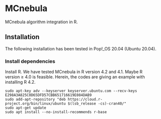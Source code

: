 # MCnebula

MCnebula algorithm integration in R.

## Installation 

The following installation has been tested in Pop!_OS 20.04 (Ubuntu 20.04).

### Install dependencies

Install R. We have tested MCnebula in R version 4.2 and 4.1. Maybe R version
$\geq$ 4.0 is feasible.
Herein, the codes are giving an example with installing R 4.2.

```{bash}
sudo apt-key adv --keyserver keyserver.ubuntu.com --recv-keys E298A3A825C0D65DFD57CBB651716619E084DAB9
sudo add-apt-repository "deb https://cloud.r-project.org/bin/linux/ubuntu $(lsb_release -cs)-cran40/"
sudo apt-get update
sudo apt install --no-install-recommends r-base
```


